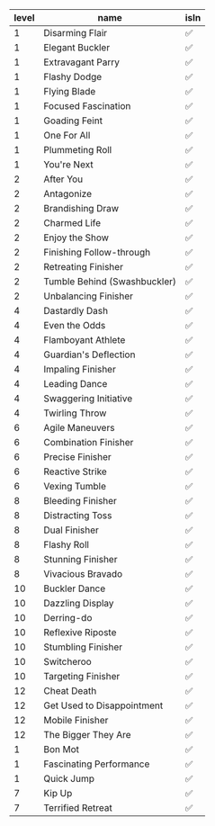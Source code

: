 |   level | name                         | isIn   |
|---------|------------------------------|--------|
|       1 | Disarming Flair              | ✅      |
|       1 | Elegant Buckler              | ✅      |
|       1 | Extravagant Parry            | ✅      |
|       1 | Flashy Dodge                 | ✅      |
|       1 | Flying Blade                 | ✅      |
|       1 | Focused Fascination          | ✅      |
|       1 | Goading Feint                | ✅      |
|       1 | One For All                  | ✅      |
|       1 | Plummeting Roll              | ✅      |
|       1 | You're Next                  | ✅      |
|       2 | After You                    | ✅      |
|       2 | Antagonize                   | ✅      |
|       2 | Brandishing Draw             | ✅      |
|       2 | Charmed Life                 | ✅      |
|       2 | Enjoy the Show               | ✅      |
|       2 | Finishing Follow-through     | ✅      |
|       2 | Retreating Finisher          | ✅      |
|       2 | Tumble Behind (Swashbuckler) | ✅      |
|       2 | Unbalancing Finisher         | ✅      |
|       4 | Dastardly Dash               | ✅      |
|       4 | Even the Odds                | ✅      |
|       4 | Flamboyant Athlete           | ✅      |
|       4 | Guardian's Deflection        | ✅      |
|       4 | Impaling Finisher            | ✅      |
|       4 | Leading Dance                | ✅      |
|       4 | Swaggering Initiative        | ✅      |
|       4 | Twirling Throw               | ✅      |
|       6 | Agile Maneuvers              | ✅      |
|       6 | Combination Finisher         | ✅      |
|       6 | Precise Finisher             | ✅      |
|       6 | Reactive Strike              | ✅      |
|       6 | Vexing Tumble                | ✅      |
|       8 | Bleeding Finisher            | ✅      |
|       8 | Distracting Toss             | ✅      |
|       8 | Dual Finisher                | ✅      |
|       8 | Flashy Roll                  | ✅      |
|       8 | Stunning Finisher            | ✅      |
|       8 | Vivacious Bravado            | ✅      |
|      10 | Buckler Dance                | ✅      |
|      10 | Dazzling Display             | ✅      |
|      10 | Derring-do                   | ✅      |
|      10 | Reflexive Riposte            | ✅      |
|      10 | Stumbling Finisher           | ✅      |
|      10 | Switcheroo                   | ✅      |
|      10 | Targeting Finisher           | ✅      |
|      12 | Cheat Death                  | ✅      |
|      12 | Get Used to Disappointment   | ✅      |
|      12 | Mobile Finisher              | ✅      |
|      12 | The Bigger They Are          | ✅      |
|       1 | Bon Mot                      | ✅      |
|       1 | Fascinating Performance      | ✅      |
|       1 | Quick Jump                   | ✅      |
|       7 | Kip Up                       | ✅      |
|       7 | Terrified Retreat            | ✅      |